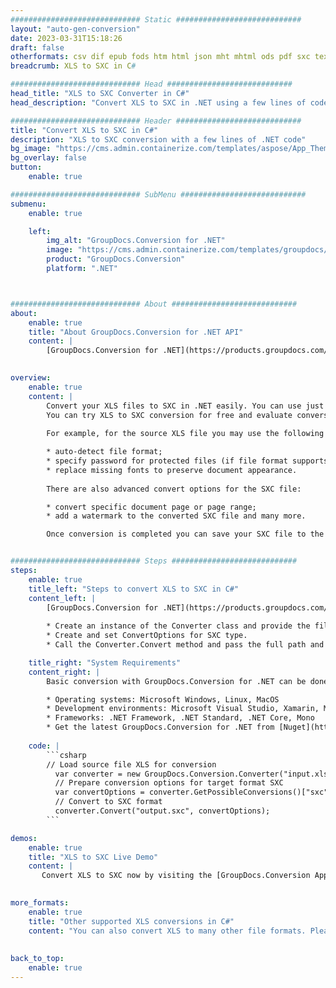 ```yaml
---
############################# Static ############################
layout: "auto-gen-conversion"
date: 2023-03-31T15:18:26
draft: false
otherformats: csv dif epub fods htm html json mht mhtml ods pdf sxc tex tsv xlam xls xlsb xlsm xlsx xlt xltm xltx xml xps
breadcrumb: XLS to SXC in C#

############################# Head ############################
head_title: "XLS to SXC Converter in C#"
head_description: "Convert XLS to SXC in .NET using a few lines of code. Use the GroupDocs Document Conversion API to convert over 160 file formats."

############################# Header ############################
title: "Convert XLS to SXC in C#"
description: "XLS to SXC conversion with a few lines of .NET code"
bg_image: "https://cms.admin.containerize.com/templates/aspose/App_Themes/V3/images/bg/header1.png"
bg_overlay: false
button:
    enable: true

############################# SubMenu ############################
submenu:
    enable: true

    left:
        img_alt: "GroupDocs.Conversion for .NET"
        image: "https://cms.admin.containerize.com/templates/groupdocs/images/product-logos/90x90-noborder/groupdocs-conversion-net.png"
        product: "GroupDocs.Conversion"
        platform: ".NET"



############################# About ############################
about:
    enable: true
    title: "About GroupDocs.Conversion for .NET API"
    content: |
        [GroupDocs.Conversion for .NET](https://products.groupdocs.com/conversion/net/) can be used to convert Microsoft Word, Excel, PowerPoint, PDF, Visio and other formats. GroupDocs.Conversion is a standalone API that is suitable for back-end and internal systems where high performance is required. It does not depend on any software such as Microsoft or Open Office.
    

overview:
    enable: true
    content: |
        Convert your XLS files to SXC in .NET easily. You can use just a couple of C# code lines in any platform of your choice like - Windows, Linux, macOS.
        You can try XLS to SXC conversion for free and evaluate conversion results quality.  Along with simple file conversion scenarios you can try more advanced options for loading source XLS file and for saving output SXC result. 
        
        For example, for the source XLS file you may use the following load options:

        * auto-detect file format;
        * specify password for protected files (if file format supports it);
        * replace missing fonts to preserve document appearance.
        
        There are also advanced convert options for the SXC file:

        * convert specific document page or page range;
        * add a watermark to the converted SXC file and many more.

        Once conversion is completed you can save your SXC file to the local file path or any third-party storage like FTP, Amazon S3, Google Drive, Dropbox etc. Please note - to convert XLS to SXC there is no need for any additional software installed - like MS Office, Open Office, Adobe Acrobat Reader etc.


############################# Steps ############################
steps:
    enable: true
    title_left: "Steps to convert XLS to SXC in C#"
    content_left: |
        [GroupDocs.Conversion for .NET](https://products.groupdocs.com/conversion/net/) makes it easy for developers to convert a XLS file to SXC with a few lines of code.
        
        * Create an instance of the Converter class and provide the file XLS with the full path
        * Create and set ConvertOptions for SXC type.
        * Call the Converter.Convert method and pass the full path and format (SXC) as a parameter

    title_right: "System Requirements"
    content_right: |
        Basic conversion with GroupDocs.Conversion for .NET can be done in just a few simple steps. Our APIs are supported on all major platforms and operating systems. Before executing the code below, make sure you have the following prerequisites installed on your system.

        * Operating systems: Microsoft Windows, Linux, MacOS
        * Development environments: Microsoft Visual Studio, Xamarin, MonoDevelop
        * Frameworks: .NET Framework, .NET Standard, .NET Core, Mono
        * Get the latest GroupDocs.Conversion for .NET from [Nuget](https://www.nuget.org/packages/groupdocs.conversion)
         
    code: |
        ```csharp    
        // Load source file XLS for conversion
          var converter = new GroupDocs.Conversion.Converter("input.xls");
          // Prepare conversion options for target format SXC
          var convertOptions = converter.GetPossibleConversions()["sxc"].ConvertOptions;
          // Convert to SXC format
          converter.Convert("output.sxc", convertOptions);
        ```

demos:
    enable: true
    title: "XLS to SXC Live Demo"
    content: |
       Convert XLS to SXC now by visiting the [GroupDocs.Conversion App](https://products.groupdocs.app/conversion/family) website. Online demo has the following advantages
          

more_formats:
    enable: true
    title: "Other supported XLS conversions in C#"
    content: "You can also convert XLS to many other file formats. Please see the list below."
       
       
back_to_top:
    enable: true
---
```

